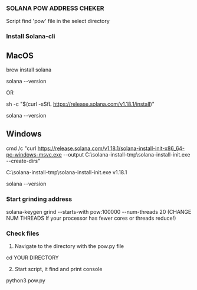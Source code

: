 ### SOLANA POW ADDRESS CHEKER ###

Script find 'pow' file in the select directory

### Install Solana-cli ###

## MacOS ##

brew install solana

solana --version

OR

sh -c "$(curl -sSfL https://release.solana.com/v1.18.1/install)"

solana --version

## Windows ##

cmd /c "curl https://release.solana.com/v1.18.1/solana-install-init-x86_64-pc-windows-msvc.exe --output C:\solana-install-tmp\solana-install-init.exe --create-dirs"

C:\solana-install-tmp\solana-install-init.exe v1.18.1

solana --version

### Start grinding address ###

solana-keygen grind --starts-with pow:100000 --num-threads 20 (CHANGE NUM THREADS If your processor has fewer cores or threads reduce!)

### Check files ###

1. Navigate to the directory with the pow.py file

cd YOUR DIRECTORY

2. Start script, it find and print console

python3 pow.py